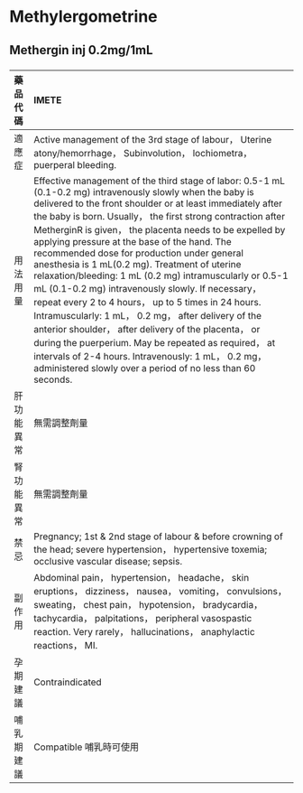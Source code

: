 # Methylergometrine

## Methergin inj 0.2mg/1mL

##### 

| 藥品代碼   | IMETE                                                                                                                                                                                                                                                                                                                                                                                                                                                                                                                                                                                                                                                                                                                                                                                                                                                                                                                   |
|:-----------|:------------------------------------------------------------------------------------------------------------------------------------------------------------------------------------------------------------------------------------------------------------------------------------------------------------------------------------------------------------------------------------------------------------------------------------------------------------------------------------------------------------------------------------------------------------------------------------------------------------------------------------------------------------------------------------------------------------------------------------------------------------------------------------------------------------------------------------------------------------------------------------------------------------------------|
| 適應症     | Active management of the 3rd stage of labour， Uterine atony/hemorrhage， Subinvolution， lochiometra， puerperal bleeding.                                                                                                                                                                                                                                                                                                                                                                                                                                                                                                                                                                                                                                                                                                                                                                                             |
| 用法用量   | Effective management of the third stage of labor: 0.5-1 mL (0.1-0.2 mg) intravenously slowly when the baby is delivered to the front shoulder or at least immediately after the baby is born. Usually， the first strong contraction after MetherginR is given， the placenta needs to be expelled by applying pressure at the base of the hand. The recommended dose for production under general anesthesia is 1 mL(0.2 mg). Treatment of uterine relaxation/bleeding: 1 mL (0.2 mg) intramuscularly or 0.5-1 mL (0.1-0.2 mg) intravenously slowly. If necessary， repeat every 2 to 4 hours， up to 5 times in 24 hours. Intramuscularly: 1 mL， 0.2 mg， after delivery of the anterior shoulder， after delivery of the placenta， or during the puerperium. May be repeated as required， at intervals of 2-4 hours. Intravenously: 1 mL， 0.2 mg， administered slowly over a period of no less than 60 seconds. |
| 肝功能異常 | 無需調整劑量                                                                                                                                                                                                                                                                                                                                                                                                                                                                                                                                                                                                                                                                                                                                                                                                                                                                                                            |
| 腎功能異常 | 無需調整劑量                                                                                                                                                                                                                                                                                                                                                                                                                                                                                                                                                                                                                                                                                                                                                                                                                                                                                                            |
| 禁忌       | Pregnancy; 1st & 2nd stage of labour & before crowning of the head; severe hypertension， hypertensive toxemia; occlusive vascular disease; sepsis.                                                                                                                                                                                                                                                                                                                                                                                                                                                                                                                                                                                                                                                                                                                                                                     |
| 副作用     | Abdominal pain， hypertension， headache， skin eruptions， dizziness， nausea， vomiting， convulsions， sweating， chest pain， hypotension， bradycardia， tachycardia， palpitations， peripheral vasospastic reaction. Very rarely， hallucinations， anaphylactic reactions， MI.                                                                                                                                                                                                                                                                                                                                                                                                                                                                                                                                                                                                                                 |
| 孕期建議   | Contraindicated                                                                                                                                                                                                                                                                                                                                                                                                                                                                                                                                                                                                                                                                                                                                                                                                                                                                                                         |
| 哺乳期建議 | Compatible 哺乳時可使用                                                                                                                                                                                                                                                                                                                                                                                                                                                                                                                                                                                                                                                                                                                                                                                                                                                                                                 |

